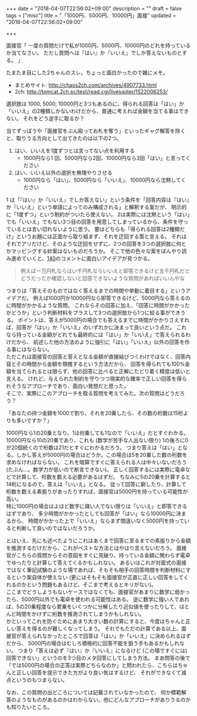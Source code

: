 +++
date = "2018-04-07T22:56:02+09:00"
description = ""
draft = false
tags = ["misc"]
title = "「1000円、5000円、10000円」面接"
updated = "2018-04-07T22:56:02+09:00"

+++

面接官「
一度の質問だけで私が1000円、5000円、10000円のどれを持っているか当てなさい。
ただし質問へは『はい』か『いいえ』でしか答えないものとする。
」

たまたま目にした2ちゃんのスレ。ちょっと面白かったので雑にメモ。

- まとめサイト: http://chaos2ch.com/archives/4907733.html
- 2ch: http://tomcat.2ch.sc/test/read.cgi/livejupiter/1522006253/

選択肢は 1000, 5000, 10000円と3つもあるのに、得られる回答は「はい」か「いいえ」の2種類しかないわけだから、普通に考えれば金額を当てる事はできない。
それをどう逆手に取るか？

当てずっぽうや「面接官をぶん殴ってお札を奪う」といったギャグ解答を除くと、取りうる方向として出てきたのは以下の2つ。

1. はい、いいえを1度ずつとは言ってない点を利用する
    - 1000円なら1 回、5000円なら2回、10000円なら3回「はい」と言ってください
2. はい、いいえ以外の選択を無理やりさせる
    - 1000円なら「はい」、5000円なら「いいえ」、10000円なら沈黙してください

1 は「『はい』か『いいえ』でしか答えない」という条件を「回答内容は『はい』か『いいえ』という単語によってのみ構成される」と解釈する案だが、
明示的に「1度ずつ」という制約がついたら使えない。
2は実際には沈黙という「はい」でも「いいえ」でもない3つ目の回答を用意してしまっているから、条件を守っているとは言い切れないように思う。
要はどちらも「得られる回答は2種類だけ」というお題には正面から取り組まず、それを迂回する策と言える。
それはそれでアリだけど、そのような迂回をせずに、2つの回答を3つの選択肢に何とかマッピングする妙案はないものだろうか。
そこで他の色々な案をぼんやり読み進めていくと、[140][comment-140]のコメントに面白いアイデアが見つかる。

> 例えば一万円札ならはい千円札ならいいえと即答できるけど五千円札だとどうだったか確認しないと回答できないような質問があればいいんやな

[comment-140]: http://tomcat.2ch.sc/test/read.cgi/livejupiter/1522006253/#livejupiter/1522006253/140

つまりは「答えそのものではなく答えるまでの時間や挙動に着目する」というアイデアだ。
例えば1000円か10000円なら即答できるけど、5000円なら答えるのに時間がかかるような質問。
これならその回答に加え、「回答に時間がかかったかどうか」という判断材料をプラスして3つの選択肢から1つに絞る事ができうる。
ポイントは、答えが5000円の場合でも答えるまでに時間がかかりさえすれば、回答が「はい」か「いいえ」のいずれかに決まって良いという点だ。
これなら持っている金額がどれでも最終的には「はい」か「いいえ」で答えられるわけだから、
前述した他の方法のように強引に「はい」「いいえ」以外の回答を作る事にはならない。  
ただこれは面接官の回答と答えとなる金額が直接結びつくわけではなく、回答内容とその時間から金額を類推するという方法だから、
回答を得られても100%金額を当てられるとは限らず、他の回答に比べると正解にたどり着く精度は低いと言える。
けれど、与えられた制約を守りつつ現実的な確率で正しい回答を得られそうなアプローチであり、面白い発想だと思った。  
そこで、実際にこのアプローチを取る質問を考えてみた。次の質問はどうだろう？

「あなたの持つ金額を1000で割り、それを20乗したら、その数の桁数は15桁よりも多いですか？」

1000円なら1の20乗となり、1は何乗しても1なので「いいえ」だとすぐわかる。
10000円なら10の20乗であり、これも (数学が苦手な人出ない限り) 1の後ろに0が20個続くので桁数は21だとすぐにわかるだろう。
つまり答えは「はい」となる。しかし答えが5000円の場合はどうか。この場合は5を20乗した数の桁数を求めなければならない。
これを暗算ですぐに答えられる人は中々いないだろう (たぶん...。数学力が低いので断言できない)。
正しく回答するには実際に電卓などで計算して、桁数を数える必要があるはずだ。
ちなみに5の20乗を計算すると14桁になるので、答えは「いいえ」となる。
従って回答に窮したり、計算して桁数を数える素振りがあったりすれば、面接官は5000円を持っている可能性が高い。  
特に1000円の場合はよほど数字に疎い人でない限りは「いいえ」と即答できるはずであり、
多少時間がかかったとしても回答が「はい」なら10000円に決まるから、
時間がかかった上で「いいえ」ならまず間違いなく5000円を持っていると判断して良いのではないだろうか。


とはいえ、先にも述べたようにこれはあくまで回答に至るまでの素振りから金額を推測するだけだから、これがベストな方法とはやはり言えないだろう。
面接官がこちらの質問からその意図をすぐに見破り、持っている金額に関わらず電卓でゆったりと計算して答えてくるかもしれない。
あるいはこれが対面式の面接ではなく筆記試験のような場であれば、そもそも相手の回答時間を判断材料にするという案自体が使えない
(更にはそもそも面接官が正直に正しい回答をしてくれるのかという問題もあるけど、そこまで考えるとキリがない)。  
ここまでどうしようもないケースではなくても、面接官があまりに数学に弱かったら、5000円以外でも電卓を使われる可能性はある。
逆に数学に強い人であれば、5の20乗程度なら累乗をいくつかに分解したり近似値を使ったりして、ほとんど時間をかけずに桁数を推測されてしまうかもしれない。  
かといってこれを防ぐためにあまり大きい数の計算にすると、今度はちゃんと正しい答えを得るのが難しくなってしまう。
それでもただの計算である以上、面接官が答えられなかったところで回答は「はい」か「いいえ」に決められるはずだから、
5000円の場合はむしろ積極的に回答不能を狙う手もあるかもしれない。
つまり「答えは必ず『はい』か『いいえ』になるけど (この場ですぐには) 回答できない」というのを3つ目のメタ回答にしてしまう方法。
まあ問答の後で「では5000円の場合の正答は実際どちらなのか」と問われたら、こちらはちゃんと正しい回答を提示できた方がより良い気はするけど、
それができなくて減点というのもつまらない。

なお、この質問の出どころについては記載されていなかったので、
何か模範解答のようなものがあるのかはわからない。他にどんなアプローチがありうるのかも知りたいところ。
